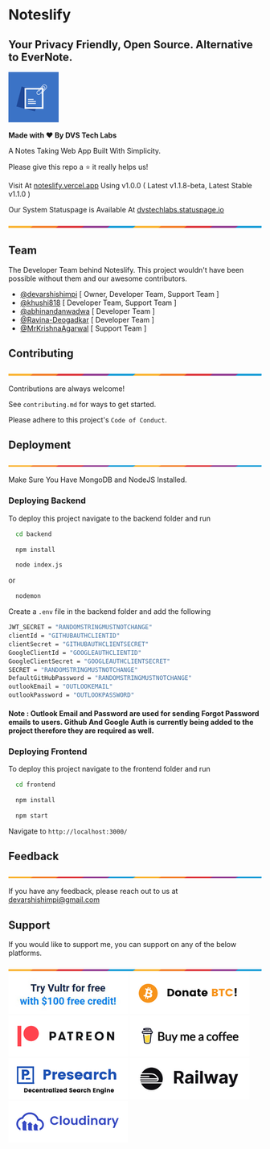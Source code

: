 # Noteslify

## Your Privacy Friendly, Open Source. Alternative to EverNote.

![Border](images/noteslifylogo.png)

**Made with ❤ By DVS Tech Labs**

A Notes Taking Web App Built With Simplicity.

Please give this repo a ⭐ it really helps us!

Visit At <a href="https://noteslify.vercel.app" target="_blank">noteslify.vercel.app</a> Using v1.0.0 ( Latest v1.1.8-beta, Latest Stable v1.1.0 )

Our System Statuspage is Available At <a href="https://dvstechlabs.statuspage.io" target="_blank">dvstechlabs.statuspage.io</a>

![Border](images/border.png)

## Team

The Developer Team behind Noteslify. This project wouldn't have been possible without them and our awesome contributors.

- [@devarshishimpi](https://www.github.com/devarshishimpi) [ Owner, Developer Team, Support Team ]
- [@khushi818](https://github.com/khushi818) [ Developer Team, Support Team ]
- [@abhinandanwadwa](https://github.com/abhinandanwadwa) [ Developer Team ]
- [@Ravina-Deogadkar](https://github.com/Ravina-Deogadkar) [ Developer Team ]
- [@MrKrishnaAgarwal](https://github.com/MrKrishnaAgarwal) [ Support Team ]

## Contributing

![Border](images/border.png)

Contributions are always welcome!

See `contributing.md` for ways to get started.

Please adhere to this project's `Code of Conduct`.

## Deployment

![Border](images/border.png)

Make Sure You Have MongoDB and NodeJS Installed.

### Deploying Backend

To deploy this project navigate to the backend folder and run

```bash
  cd backend
```

```bash
  npm install
```

```bash
  node index.js
```

or 

```bash
  nodemon
```

Create a `.env` file in the backend folder and add the following

```bash
JWT_SECRET = "RANDOMSTRINGMUSTNOTCHANGE"
clientId = "GITHUBAUTHCLIENTID"
clientSecret = "GITHUBAUTHCLIENTSECRET"
GoogleClientId = "GOOGLEAUTHCLIENTID"
GoogleClientSecret = "GOOGLEAUTHCLIENTSECRET"
SECRET = "RANDOMSTRINGMUSTNOTCHANGE"
DefaultGitHubPassword = "RANDOMSTRINGMUSTNOTCHANGE"
outlookEmail = "OUTLOOKEMAIL"
outlookPassword = "OUTLOOKPASSWORD"
```

#### Note : Outlook Email and Password are used for sending Forgot Password emails to users. Github And Google Auth is currently being added to the project therefore they are required as well.

### Deploying Frontend

To deploy this project navigate to the frontend folder and run

```bash
  cd frontend
```

```bash
  npm install
```

```bash
  npm start
```

Navigate to `http://localhost:3000/`

## Feedback

![Border](images/border.png)

If you have any feedback, please reach out to us at devarshishimpi@gmail.com

## Support

If you would like to support me, you can support on any of the below platforms.

![Border](images/border.png)
<a href="https://www.vultr.com/?ref=9043736" target="_blank"><img src="images/vultr-try.png"/></a>
<a href="https://dvsdonatebtc.netlify.app/" target="_blank"><img src="images/btc-try.png"/></a>
<a href="https://www.patreon.com/dvstech" target="_blank"><img src="images/patreon-try.png"/></a>
<a href="https://www.buymeacoffee.com/dvstech" target="_blank"><img src="images/buymeacoffee-try.png"/></a>
<a href="https://presearch.com/signup?rid=4339531" target="_blank"><img src="images/presearch-try.png"/></a>
<a href="https://railway.app?referralCode=tXRquz" target="_blank"><img src="images/railway-try.png"/></a>
<a href="https://cloudinary.com/invites/lpov9zyyucivvxsnalc5/wlfqn2dwmbvrdld8z2gk?t=default" target="_blank"><img src="images/cloudinary-try.png"/></a>
